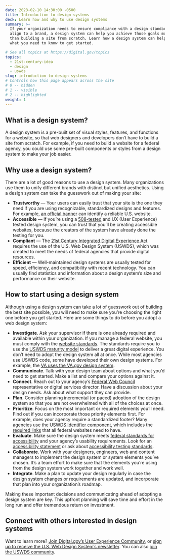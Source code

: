 ```yaml
---
date: 2023-02-10 14:30:00 -0500
title: Introduction to design systems
deck: Learn how and why to use design systems
summary: >+
  If your organization needs to ensure compliance with a design standard or
  align to a brand, a design system can help you achieve those goals more easily
  than building a site from scratch. Learn how a design system can help you and
  what you need to know to get started.

# See all topics at https://digital.gov/topics
topics:
  - 21st-century-idea
  - design
  - uswds
slug: introduction-to-design-systems
# Controls how this page appears across the site
# 0 -- hidden
# 1 -- visible
# 2 -- highlighted
weight: 1
---
```


## What is a design system?

A design system is a pre-built set of visual styles, features, and functions for
a website, so that web designers and developers don’t have to build a site from
scratch. For example, if you need to build a website for a federal agency, you
could use some pre-built components or styles from a design system to make your
job easier.

## Why use a design system?

There are a lot of good reasons to use a design system. Many organizations use
them to unify different brands with distinct but unified aesthetics. Using a
design system can take the guesswork out of making your site:

- **Trustworthy** — Your users can easily trust that your site is the one they
  need if you are using recognizable, standardized designs and features.  For
  example,
  [an official banner](https://designsystem.digital.gov/components/banner/) can
  identify a reliable U.S. website.
- **Accessible** — If you’re using a
  [508-tested](https://www.section508.gov/test/) and UX (User Experience) tested
  design system, you can trust that you’ll be creating accessible websites,
  because the creators of the system have already done the testing for you.
- **Compliant** — The
  [21st Century Integrated Digital Experience Act](https://digital.gov/resources/21st-century-integrated-digital-experience-act/)
  requires the use of the U.S. Web Design System (USWDS), which was created to
  meet the needs of federal agencies that provide digital resources.
- **Efficient** — Well-maintained design systems are usually tested for speed,
  efficiency, and compatibility with recent technology. You can usually find
  statistics and information about a design system’s size and performance on
  their website.

## How to start using a design system

Although using a design system can take a lot of guesswork out of building the
best site possible, you will need to make sure you’re choosing the right one
before you get started. Here are some things to do before you adopt a web design
system:

- **Investigate**. Ask your supervisor if there is one already required and
  available within your organization. If you manage a federal website, you must
  comply with the
  [website standards](https://designsystem.digital.gov/website-standards/). The
  standards require you to use the
  [USWDS maturity model](https://designsystem.digital.gov/maturity-model/) to
  deliver a great digital experience. You don’t need to adopt the design system
  all at once. While most agencies use USWDS code, some have developed their own
  design systems. For example, the
  [VA uses the VA.gov design system](https://design.va.gov/).
- **Communicate**. Talk with your design team about options and what you’d need
  to get started. Make a list and compare your options against it.
- **Connect**. Reach out to your agency’s
  [Federal Web Council](https://digital.gov/resources/federal-web-council/)
  representative or digital services director. Have a discussion about your
  design needs. Ask about what support they can provide.
- **Plan**. Consider planning incremental (or paced) adoption of the design
  system so that you are not overwhelmed with all of the choices at once.
- **Prioritize**. Focus on the most important or required elements you’ll need.
  Find out if you can incorporate those priority elements first. For example,
  does your agency require a standardized footer? Many agencies use the
  [USWDS Identifier component](https://designsystem.digital.gov/components/identifier/),
  which includes the
  [required links](https://digital.gov/resources/required-web-content-and-links/)
  that all federal websites need to have.
- **Evaluate**. Make sure the design system meets
  [federal standards for accessibility](https://www.access-board.gov/ict/) and
  your agency’s usability requirements. Look for an
  [accessibility statement](https://digital.gov/resources/required-web-content-and-links/#accessibility-statement)
  or ask about
  [accessibility testing standards](https://www.section508.gov/test/).
- **Collaborate**. Work with your designers, engineers, web and content managers
  to implement the design system or system elements you’ve chosen. It’s a team
  effort to make sure that the elements you’re using from the design system work
  together and work well.
- **Integrate**. Make a plan to update your design regularly in case the design
  system changes or requirements are updated, and incorporate that plan into
  your organization’s roadmap.

Making these important decisions and communicating ahead of adopting a design
system are key. This upfront planning will save time and effort in the long run
and offer tremendous return on investment.

## Connect with others interested in design systems

Want to learn more?
[Join Digital.gov’s User Experience Community](https://digital.gov/communities/user-experience/),
or
[sign up to receive the U.S. Web Design System’s newsletter](https://public.govdelivery.com/accounts/USGSATTS/subscriber/new?qsp=GSA_TTS).
You can also
[join the USWDS community](https://designsystem.digital.gov/about/community/).
